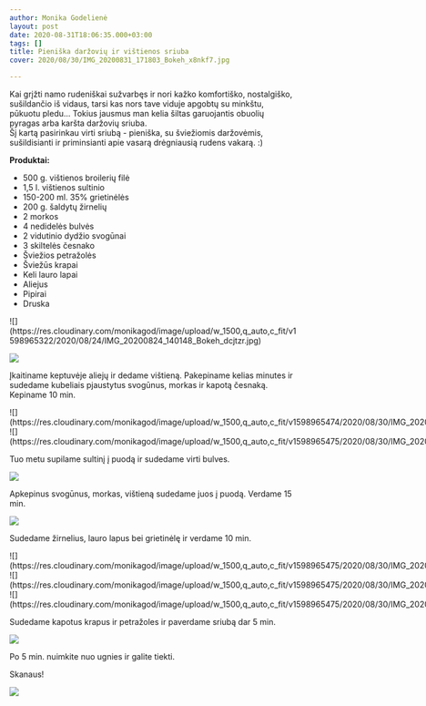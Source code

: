 ```yaml
---
author: Monika Godelienė
layout: post
date: 2020-08-31T18:06:35.000+03:00
tags: []
title: Pieniška daržovių ir vištienos sriuba
cover: 2020/08/30/IMG_20200831_171803_Bokeh_x8nkf7.jpg

---
```

Kai grįžti namo rudeniškai sužvarbęs ir nori kažko komfortiško, nostalgiško, sušildančio iš vidaus, tarsi kas nors tave viduje apgobtų su minkštu, pūkuotu pledu... Tokius jausmus man kelia šiltas garuojantis obuolių pyragas arba karšta daržovių sriuba.  
Šį kartą pasirinkau virti sriubą - pieniška, su šviežiomis daržovėmis, sušildisianti ir priminsianti apie vasarą drėgniausią rudens vakarą. :)

**Produktai:**

* <span itemprop="recipeIngredient">500 g. vištienos broilerių filė</span>
* <span itemprop="recipeIngredient">1,5 l.  vištienos sultinio</span>
* <span itemprop="recipeIngredient">150-200 ml. 35% grietinėlės</span>
* <span itemprop="recipeIngredient">200 g. šaldytų žirnelių</span>
* <span itemprop="recipeIngredient">2 morkos</span>
* <span itemprop="recipeIngredient">4 nedidelės bulvės</span>
* <span itemprop="recipeIngredient">2 vidutinio dydžio svogūnai</span>
* <span itemprop="recipeIngredient">3 skiltelės česnako</span>
* <span itemprop="recipeIngredient">Šviežios petražolės</span>
* <span itemprop="recipeIngredient">Šviežūs krapai</span>
* <span itemprop="recipeIngredient">Keli lauro lapai</span>
* <span itemprop="recipeIngredient">Aliejus</span>
* <span itemprop="recipeIngredient">Pipirai</span>
* <span itemprop="recipeIngredient">Druska</span>

<div itemprop="recipeInstructions" markdown="1"> ![](https://res.cloudinary.com/monikagod/image/upload/w_1500,q_auto,c_fit/v1598965322/2020/08/24/IMG_20200824_140148_Bokeh_dcjtzr.jpg)

![](https://res.cloudinary.com/monikagod/image/upload/w_1500,q_auto,c_fit/v1598965476/2020/08/30/IMG_20200831_161635_Bokeh_imrbth.jpg)

Įkaitiname keptuvėje aliejų ir dedame vištieną. Pakepiname kelias minutes ir sudedame kubeliais pjaustytus svogūnus, morkas ir kapotą česnaką. Kepiname 10 min.

<div class="row">
<div class="six columns" markdown="1">
![](https://res.cloudinary.com/monikagod/image/upload/w_1500,q_auto,c_fit/v1598965474/2020/08/30/IMG_20200831_162327_Bokeh_ozdkqh.jpg)
</div>
<div class="six columns" markdown="1">
![](https://res.cloudinary.com/monikagod/image/upload/w_1500,q_auto,c_fit/v1598965475/2020/08/30/IMG_20200831_162344_Bokeh_jl5vzw.jpg)
</div>
</div>

Tuo metu supilame sultinį į puodą ir sudedame virti bulves.

![](https://res.cloudinary.com/monikagod/image/upload/w_1500,q_auto,c_fit/v1598965474/2020/08/30/IMG_20200831_162914_o2skch.jpg)

Apkepinus svogūnus, morkas, vištieną sudedame juos į puodą. Verdame 15 min.

![](https://res.cloudinary.com/monikagod/image/upload/w_1500,q_auto,c_fit/v1598965474/2020/08/30/IMG_20200831_162948_iobskn.jpg)

Sudedame žirnelius, lauro lapus bei grietinėlę ir verdame 10 min.

<div class="row">
<div class="four columns" markdown="1">
![](https://res.cloudinary.com/monikagod/image/upload/w_1500,q_auto,c_fit/v1598965475/2020/08/30/IMG_20200831_164355_Bokeh_edbbvl.jpg)
</div>
<div class="four columns" markdown="1">
![](https://res.cloudinary.com/monikagod/image/upload/w_1500,q_auto,c_fit/v1598965475/2020/08/30/IMG_20200831_164428_Bokeh_d5itkm.jpg)  
</div>
<div class="four columns" markdown="1">
![](https://res.cloudinary.com/monikagod/image/upload/w_1500,q_auto,c_fit/v1598965475/2020/08/30/IMG_20200831_164451_Bokeh_gecb87.jpg)
</div>
</div>

Sudedame kapotus krapus ir petražoles ir paverdame sriubą dar 5 min.

![](https://res.cloudinary.com/monikagod/image/upload/w_1500,q_auto,c_fit/v1598965475/2020/08/30/IMG_20200831_165534_Bokeh_pjdshz.jpg)

Po 5 min. nuimkite nuo ugnies ir galite tiekti.

</div>

Skanaus!

![](https://res.cloudinary.com/monikagod/image/upload/v1598965475/2020/08/30/IMG_20200831_170937_Bokeh_vw33w3.jpg)